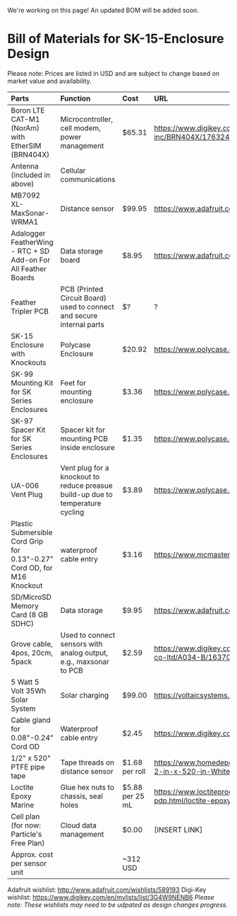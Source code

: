 We're working on this page! An updated BOM will be added soon.

# Bill of Materials for SK-15-Enclosure Design
Please note: Prices are listed in USD and are subject to change based on market value and availability.


Parts | Function | Cost | URL
| :---------------- | :------ | :---- | :---- |
Boron LTE CAT-M1 (NorAm) with EtherSIM (BRN404X) | Microcontroller, cell modem, power management | $65.31 | https://www.digikey.com/en/products/detail/particle-industries-inc/BRN404X/17632424
Antenna (included in above) | Cellular communications | |
MB7092 XL-MaxSonar-WRMA1 | Distance sensor | $99.95 | https://www.adafruit.com/product/1137
Adalogger FeatherWing - RTC + SD Add-on For All Feather Boards | Data storage board | $8.95 | https://www.adafruit.com/product/2922
Feather Tripler PCB | PCB (Printed Circuit Board) used to connect and secure internal parts  | $? | ?
SK-15 Enclosure with Knockouts | Polycase Enclosure | $20.92 | https://www.polycase.com/sk-15 
SK-99 Mounting Kit for SK Series Enclosures | Feet for mounting enclosure | $3.36 | https://www.polycase.com/sk-99
SK-97 Spacer Kit for SK Series Enclosures	| Spacer kit for mounting PCB inside enclosure | $1.35 | https://www.polycase.com/sk-97 
UA-006 Vent Plug | Vent plug for a knockout to reduce preasue build-up due to temperature cycling | $3.89 | https://www.polycase.com/ua-006 
Plastic Submersible Cord Grip for 0.13"-0.27" Cord OD, for M16 Knockout | waterproof cable entry | $3.16 | https://www.mcmaster.com/7310K52/
SD/MicroSD Memory Card (8 GB SDHC) | Data storage | $9.95 | https://www.adafruit.com/product/1294
Grove cable, 4pos, 20cm, 5pack | Used to connect sensors with analog output, e.g.,  maxsonar to PCB | $2.59 | https://www.digikey.com/en/products/detail/m5stack-technology-co-ltd/A034-B/16370068 
5 Watt 5 Volt 35Wh Solar System | Solar charging | $99.00 | https://voltaicsystems.com/5-watt-5-volt-35wh-solar-system/
Cable gland for 0.08"-0.24" Cord OD | Waterproof cable entry | $2.45 | https://www.digikey.com/en/products/detail/lapp/S2209/11200603
1/2" x 520" PTFE pipe tape | Tape threads on distance sensor | $1.68 per roll | https://www.homedepot.com/p/William-H-Harvey-Company-1-2-in-x-520-in-White-PTFE-Tape-177333/100025685
Loctite Epoxy Marine | Glue hex nuts to chassis, seal holes | $5.88 per 25 mL | https://www.loctiteproducts.com/products/central-pdp.html/loctite-epoxy-marine/SAP_0201OIL029V5.html
Cell plan (for now: Particle's Free Plan) | Cloud data management | $0.00 | [INSERT LINK]
Approx. cost per sensor unit | | ~312 USD |

Adafruit wishlist: http://www.adafruit.com/wishlists/589193
Digi-Key wishlist: https://www.digikey.com/en/mylists/list/3G4W9NENB6
*Please note: These wishlists may need to be udpated as design changes progress.*
